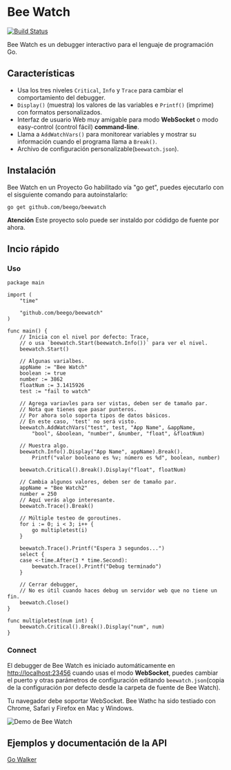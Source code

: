 # Bee Watch

[![Build Status](https://drone.io/github.com/beego/beewatch/status.png)](https://drone.io/github.com/beego/beewatch/latest)

Bee Watch es un debugger interactivo para el lenguaje de programación Go.

## Características

- Usa los tres niveles `Critical`, `Info` y `Trace` para cambiar el comportamiento del debugger.
- `Display()` (muestra) los valores de las variables e `Printf()` (imprime) con formatos personalizados.
- Interfaz de usuario Web muy amigable para modo **WebSocket** o modo easy-control (control fácil) **command-line**.
- Llama a `AddWatchVars()` para monitorear variables y mostrar su información cuando el programa llama a `Break()`.
- Archivo de configuración personalizable(`beewatch.json`).

## Instalación

Bee Watch en un Proyecto Go habilitado vía "go get", puedes ejecutarlo con el sisguiente comando para autoinstalarlo:

	go get github.com/beego/beewatch

**Atención** Este proyecto solo puede ser instaldo por códidgo de fuente por ahora.

## Incio rápido

### Uso

	package main

	import (
		"time"

		"github.com/beego/beewatch"
	)

	func main() {
		// Inicia con el nivel por defecto: Trace,
		// o usa `beewatch.Start(beewatch.Info())` para ver el nivel.
		beewatch.Start()

		// Algunas varialbes.
		appName := "Bee Watch"
		boolean := true
		number := 3862
		floatNum := 3.1415926
		test := "fail to watch"

		// Agrega variavles para ser vistas, deben ser de tamaño par.
		// Nota que tienes que pasar punteros.
		// Por ahora solo soporta tipos de datos básicos.
		// En este caso, 'test' no será visto.
		beewatch.AddWatchVars("test", test, "App Name", &appName,
			"bool", &boolean, "number", &number, "float", &floatNum)

		// Muestra algo.
		beewatch.Info().Display("App Name", appName).Break().
			Printf("valor booleano es %v; número es %d", boolean, number)

		beewatch.Critical().Break().Display("float", floatNum)

		// Cambia algunos valores, deben ser de tamaño par.
		appName = "Bee Watch2"
		number = 250
		// Aquí verás algo interesante.
		beewatch.Trace().Break()

		// Múltiple testeo de goroutines.
		for i := 0; i < 3; i++ {
			go multipletest(i)
		}

		beewatch.Trace().Printf("Espera 3 segundos...")
		select {
		case <-time.After(3 * time.Second):
			beewatch.Trace().Printf("Debug terminado")
		}
	
		// Cerrar debugger,
		// No es útil cuando haces debug un servidor web que no tiene un fin.
		beewatch.Close()
	}

	func multipletest(num int) {
		beewatch.Critical().Break().Display("num", num)
	}

### Connect

El debugger de Bee Watch es iniciado automáticamente en [http://localhost:23456](http://localhost:23456) cuando usas el modo **WebSocket**, puedes cambiar el puerto y otras parámetros de configuración editando `beewatch.json`(copia de la configuración por defecto desde la carpeta de fuente de Bee Watch).

Tu navegador debe soportar WebSocket. Bee Wathc ha sido testiado con Chrome, Safari y Firefox en Mac y Windows.

![Demo de Bee Watch](https://github.com/beego/beewatch/blob/master/tests/images/demo_beewatch.png?raw=true)

## Ejemplos y documentación de la API

[Go Walker](http://gowalker.org/github.com/beego/beewatch)

